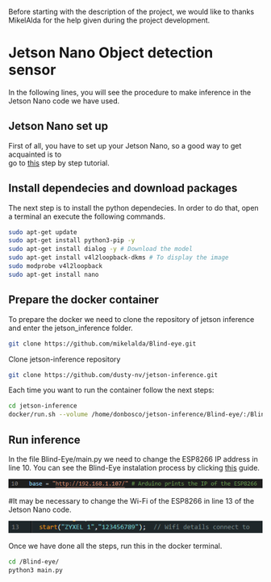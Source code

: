 Before starting with the description of the project, we would like to thanks MikelAlda for the help given during the project development.
# Jetson Nano Object detection sensor

In the following lines, you will see the procedure to make inference in the Jetson Nano code we have used.

## Jetson Nano set up
First of all, you have to set up your Jetson Nano, so a good way to get acquainted is to  
go to [this](https://developer.nvidia.com/embedded/learn/get-started-jetson-nano-devkit#intro) step by step tutorial.

## Install dependecies and download packages

The next step is to install the python dependecies. In order to do that, open a terminal an execute the following commands.

```bash
sudo apt-get update
sudo apt-get install python3-pip -y
sudo apt-get install dialog -y # Download the model
sudo apt-get install v4l2loopback-dkms # To display the image
sudo modprobe v4l2loopback
sudo apt-get install nano 
```

## Prepare the docker container

To prepare the docker we need to clone the repository of jetson inference and enter the jetson_inference folder.
```bash
git clone https://github.com/mikelalda/Blind-eye.git

```

Clone jetson-inference repository

```bash
git clone https://github.com/dusty-nv/jetson-inference.git


```

Each time you want to run the container follow the next steps:

```bash
cd jetson-inference
docker/run.sh --volume /home/donbosco/jetson-inference/Blind-eye/:/Blind-eye #You must use your own computer path.
```

## Run inference

In the file Blind-Eye/main.py we need to change the ESP8266 IP address in line 10. You can see the Blind-Eye instalation process by clicking [this](https://github.com/ElektronikaDonBosco/Blind-Eye) guide.


![](assets/2023-05-03_101412.png)

#It may be necessary to change the Wi-Fi of the ESP8266 in line 13 of the Jetson Nano code.

![](assets/2023-05-03_101304.png)

Once we have done all the steps, run this in the docker terminal.
 
```bash
cd /Blind-eye/
python3 main.py
```
